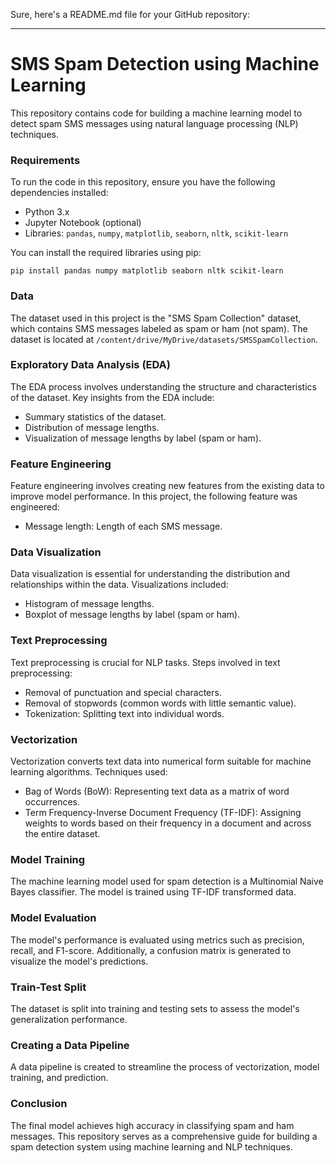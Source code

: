 Sure, here's a README.md file for your GitHub repository:

---

# SMS Spam Detection using Machine Learning

This repository contains code for building a machine learning model to detect spam SMS messages using natural language processing (NLP) techniques.

### Requirements

To run the code in this repository, ensure you have the following dependencies installed:

- Python 3.x
- Jupyter Notebook (optional)
- Libraries: `pandas`, `numpy`, `matplotlib`, `seaborn`, `nltk`, `scikit-learn`

You can install the required libraries using pip:

```
pip install pandas numpy matplotlib seaborn nltk scikit-learn
```

### Data

The dataset used in this project is the "SMS Spam Collection" dataset, which contains SMS messages labeled as spam or ham (not spam). The dataset is located at `/content/drive/MyDrive/datasets/SMSSpamCollection`.

### Exploratory Data Analysis (EDA)

The EDA process involves understanding the structure and characteristics of the dataset. Key insights from the EDA include:

- Summary statistics of the dataset.
- Distribution of message lengths.
- Visualization of message lengths by label (spam or ham).

### Feature Engineering

Feature engineering involves creating new features from the existing data to improve model performance. In this project, the following feature was engineered:

- Message length: Length of each SMS message.

### Data Visualization

Data visualization is essential for understanding the distribution and relationships within the data. Visualizations included:

- Histogram of message lengths.
- Boxplot of message lengths by label (spam or ham).

### Text Preprocessing

Text preprocessing is crucial for NLP tasks. Steps involved in text preprocessing:

- Removal of punctuation and special characters.
- Removal of stopwords (common words with little semantic value).
- Tokenization: Splitting text into individual words.

### Vectorization

Vectorization converts text data into numerical form suitable for machine learning algorithms. Techniques used:

- Bag of Words (BoW): Representing text data as a matrix of word occurrences.
- Term Frequency-Inverse Document Frequency (TF-IDF): Assigning weights to words based on their frequency in a document and across the entire dataset.

### Model Training

The machine learning model used for spam detection is a Multinomial Naive Bayes classifier. The model is trained using TF-IDF transformed data.

### Model Evaluation

The model's performance is evaluated using metrics such as precision, recall, and F1-score. Additionally, a confusion matrix is generated to visualize the model's predictions.

### Train-Test Split

The dataset is split into training and testing sets to assess the model's generalization performance.

### Creating a Data Pipeline

A data pipeline is created to streamline the process of vectorization, model training, and prediction.

### Conclusion

The final model achieves high accuracy in classifying spam and ham messages. This repository serves as a comprehensive guide for building a spam detection system using machine learning and NLP techniques.
